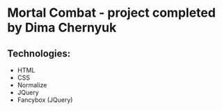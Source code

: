 # Mortal Combat - project completed by Dima Chernyuk
## Technologies:
 - HTML
 - CSS
 - Normalize
 - JQuery
 - Fancybox (JQuery)
